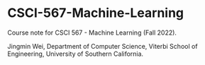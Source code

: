 # CSCI-567-Machine-Learning
Course note for CSCI 567 - Machine Learning (Fall 2022).

Jingmin Wei, Department of Computer Science, Viterbi School of Engineering, University of Southern California.

